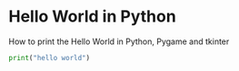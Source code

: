 # Hello World in Python
How to print the Hello World in Python, Pygame and tkinter

```python
print("hello world")
```
